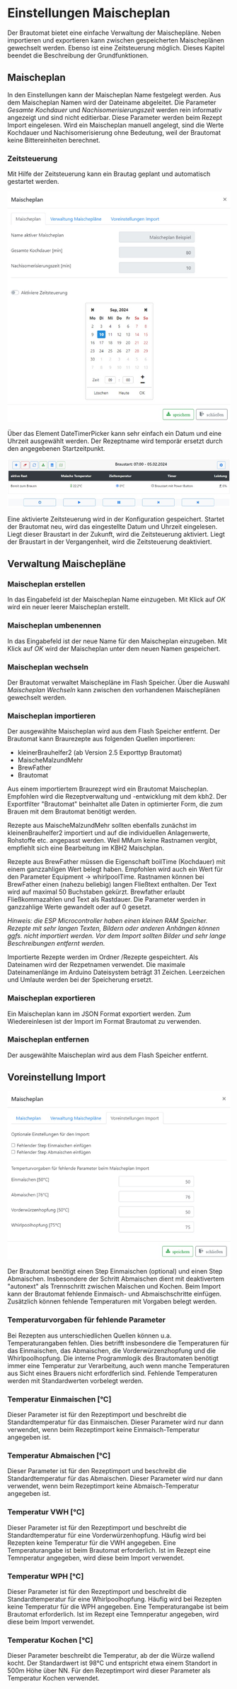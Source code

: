 # Einstellungen Maischeplan

Der Brautomat bietet eine einfache Verwaltung der Maischepläne. Neben importieren und exportieren kann zwischen gespeicherten Maischeplänen gewechselt werden. Ebenso ist eine Zeitsteuerung möglich. Dieses Kapitel beendet die Beschreibung der Grundfunktionen.

## Maischeplan

In den Einstellungen kann der Maischeplan Name festgelegt werden. Aus dem Maischeplan Namen wird der Dateiname abgeleitet. Die Parameter *Gesamte Kochdauer* und *Nachisomerisierungszeit* werden rein informativ angezeigt und sind nicht editierbar. Diese Parameter werden beim Rezept Import eingelesen. Wird ein Maischeplan manuell angelegt, sind die Werte Kochdauer und Nachisomerisierung ohne Bedeutung, weil der Brautomat keine Bittereinheiten berechnet.

### Zeitsteuerung

Mit Hilfe der Zeitsteuerung kann ein Brautag geplant und automatisch gestartet werden.

![Zeitsteuerung](/docs/img/Zeitsteuerung.jpg)

Über das Element DateTimerPicker kann sehr einfach ein Datum und eine Uhrzeit ausgewählt werden. Der Rezeptname wird temporär ersetzt durch den angegebenen Startzeitpunkt.

![Zeitsteuerung](/docs/img/Zeitsteuerung2.jpg)

Eine aktivierte Zeitsteuerung wird in der Konfiguration gespeichert. Startet der Brautomat neu, wird das eingestellte Datum und Uhrzeit eingelesen. Liegt dieser Braustart in der Zukunft, wird die Zeitsteuerung aktiviert. Liegt der Braustart in der Vergangenheit, wird die Zeitsteuerung deaktiviert.

## Verwaltung Maischepläne

### Maischeplan erstellen

In das Eingabefeld ist der Maischeplan Name einzugeben. Mit Klick auf _OK_ wird ein neuer leerer Maischeplan erstellt.

### Maischeplan umbenennen

In das Eingabefeld ist der neue Name für den Maischeplan einzugeben. Mit Klick auf _OK_ wird der Maischeplan unter dem neuen Namen gespeichert.

### Maischeplan wechseln

Der Brautomat verwaltet Maischepläne im Flash Speicher. Über die Auswahl *Maischeplan Wechseln* kann zwischen den vorhandenen Maischeplänen gewechselt werden.

### Maischeplan importieren

Der ausgewählte Maischeplan wird aus dem Flash Speicher entfernt.
Der Brautomat kann Braurezepte aus folgenden Quellen importieren:

* kleinerBrauhelfer2 (ab Version 2.5 Exporttyp Brautomat)
* MaischeMalzundMehr
* BrewFather
* Brautomat

Aus einem importiertem Braurezept wird ein Brautomat Maischeplan. Empfohlen wird die Rezeptverwaltung und -entwicklung mit dem kbh2. Der Exportfilter "Brautomat" beinhaltet alle Daten in optimierter Form, die zum Brauen mit dem Brautomat benötigt werden.

Rezepte aus MaischeMalzundMehr sollten ebenfalls zunächst im kleinenBrauhelfer2 importiert und auf die individuellen Anlagenwerte, Rohstoffe etc. angepasst werden. Weil MMum keine Rastnamen vergibt, empfiehlt sich eine Bearbeitung im KBH2 Maischplan.

Rezepte aus BrewFather müssen die Eigenschaft boilTime (Kochdauer) mit einem ganzzahligen Wert belegt haben. Empfohlen wird auch ein Wert für den Parameter Equipment -> whirlpoolTime. Rastnamen können bei BrewFather einen (nahezu beliebig) langen Fließtext enthalten. Der Text wird auf maximal 50 Buchstaben gekürzt. Brewfather erlaubt Fließkommazahlen und Text als Rastdauer. Die Parameter werden in ganzzahlige Werte gewandelt oder auf 0 gesetzt.

*Hinweis: die ESP Microcontroller haben einen kleinen RAM Speicher. Rezepte mit sehr langen Texten, Bildern oder anderen Anhängen können ggfs. nicht importiert werden. Vor dem Import sollten Bilder und sehr lange Beschreibungen entfernt werden.*

Importierte Rezepte werden im Ordner /Rezepte gespeichtert. Als Dateinamen wird der Rezpetnamen verwendet. Die maximale Dateinamenlänge im Arduino Dateisystem beträgt 31 Zeichen. Leerzeichen und Umlaute werden bei der Speicherung ersetzt.

### Maischeplan exportieren

Ein Maischeplan kann im JSON Format exportiert werden. Zum Wiedereinlesen ist der Import im Format Brautomat zu verwenden.

### Maischeplan entfernen

Der ausgewählte Maischeplan wird aus dem Flash Speicher entfernt.

## Voreinstellung Import

![Voreinstellung Import](/docs/img/voreinstellung_import.jpg)

Der Brautomat benötigt einen Step Einmaischen (optional) und einen Step Abmaischen. Insbesondere der Schritt Abmaischen dient mit deaktivertem "autonext" als Trennschritt zwischen Maischen und Kochen. Beim Import kann der Brautomat fehlende Einmaisch- und Abmaischschritte einfügen. Zusätzlich können fehlende Temperaturen mit Vorgaben belegt werden.

### Temperaturvorgaben für fehlende Parameter

Bei Rezepten aus unterschiedlichen Quellen können u.a. Temperaturangaben fehlen. Dies betrifft insbesondere die Temperaturen für das Einmaischen, das Abmaischen, die Vorderwürzenzhopfung und die Whirlpoolhopfung. Die interne Programmlogik des Brautomaten benötigt immer eine Temperatur zur Verarbeitung, auch wenn manche Temperaturen aus Sicht eines Brauers nicht erfordferlich sind. Fehlende Temperaturen werden mit Standardwerten vorbelegt werden.

### Temperatur Einmaischen [°C]

Dieser Parameter ist für den Rezeptimport und beschreibt die Standardtemperatur für das Einmaischen. Dieser Parameter wird nur dann verwendet, wenn beim Rezeptimport keine Einmaisch-Temperatur angegeben ist.

### Temperatur Abmaischen [°C]

Dieser Parameter ist für den Rezeptimport und beschreibt die Standardtemperatur für das Abmaischen. Dieser Parameter wird nur dann verwendet, wenn beim Rezeptimport keine Abmaisch-Temperatur angegeben ist.

### Temperatur VWH [°C]

Dieser Parameter ist für den Rezeptimport und beschreibt die Standardtemperatur für eine Vorderwürzenhopfung. Häufig wird bei Rezepten keine Temperatur für die VWH angegeben. Eine Temperaturangabe ist beim Brautomat erforderlich. Ist im Rezept eine Temnperatur angegeben, wird diese beim Import verwendet.

### Temperatur WPH [°C]

Dieser Parameter ist für den Rezeptimport und beschreibt die Standardtemperatur für eine Whirlpoolhopfung. Häufig wird bei Rezepten keine Temperatur für die WPH angegeben. Eine Temperaturangabe ist beim Brautomat erforderlich. Ist im Rezept eine Temnperatur angegeben, wird diese beim Import verwendet.

### Temperatur Kochen [°C]

Dieser Parameter beschreibt die Temperatur, ab der die Würze wallend kocht. Der Standardwert ist 98°C und entspricht etwa einem Standort in 500m Höhe über NN. Für den Rezeptimport wird dieser Parameter als Temperatur Kochen verwendet.
